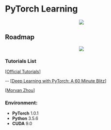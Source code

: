 # PyTorch Learning
<div align=center><img src="https://github.com/Michael-Xiu/PyTorch-learning/raw/master/blob/logo.png" /></div>


## Roadmap
<div align=center><img src="https://github.com/Michael-Xiu/PyTorch-learning/raw/master/blob/roadmap.png" /></div>

### Tutorials List
[[Official Tutorials](https://pytorch.org/tutorials/)]

-- [[Deep Learning with PyTorch: A 60 Minute Blitz](https://pytorch.org/tutorials/beginner/deep_learning_60min_blitz.html)]

[[Morvan Zhou](https://morvanzhou.github.io/tutorials/machine-learning/torch/)]

### Environment:
- <a name="PyTorch"></a> **PyTorch** 1.0.1
- <a name="Python"></a> **Python** 3.5.6
- <a name="CUDA"></a> **CUDA** 9.0
